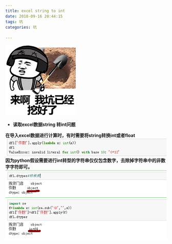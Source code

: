 ```yaml
---
title: excel string to int
date: 2018-09-16 20:44:15
tags: 坑
categories: 坑

---
```

![](/photos/mebug/mainbug.jpg)
- <b>读取excel数据string 转int问题 
	
在导入excel数据进行计算时，有时需要将string转换int或者float
![](/photos/mebug/0916.png)
因为python假设需要进行int转型的字符串仅仅包含数字，去除掉字符串中的非数字字符即可。
![](/photos/mebug/091602.png)